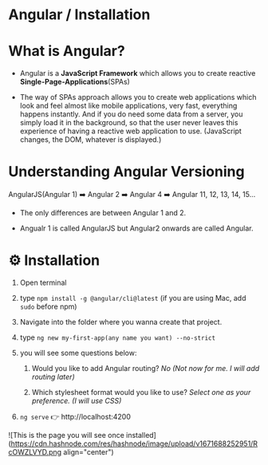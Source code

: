 # Angular / Installation

# What is Angular?

*   Angular is a **JavaScript Framework** which allows you to create reactive **Single-Page-Applications**(SPAs)
    
*   The way of SPAs approach allows you to create web applications which look and feel almost like mobile applications, very fast, everything happens instantly. And if you do need some data from a server, you simply load it in the background, so that the user never leaves this experience of having a reactive web application to use. (JavaScript changes, the DOM, whatever is displayed.)
    

# Understanding Angular Versioning

AngularJS(Angular 1) ➡️ Angular 2 ➡️ Angular 4 ➡️ Angular 11, 12, 13, 14, 15...

*   The only differences are between Angular 1 and 2.
    
*   Angualr 1 is called AngularJS but Angular2 onwards are called Angular.
    

# ⚙️ Installation

1.  Open terminal
    
2.  type `npm install -g @angular/cli@latest` (if you are using Mac, add `sudo` before npm)
    
3.  Navigate into the folder where you wanna create that project.
    
4.  type `ng new my-first-app(any name you want) --no-strict`
    
5.  you will see some questions below:
    
    1.  Would you like to add Angular routing? *No (Not now for me. I will add routing later)*
        
    2.  Which stylesheet format would you like to use? *Select one as your preference. (I will use CSS)*
        
6.  `ng serve` 👉 http://localhost:4200
    

![This is the page you will see once installed](https://cdn.hashnode.com/res/hashnode/image/upload/v1671688252951/RcOWZLVYD.png align="center")